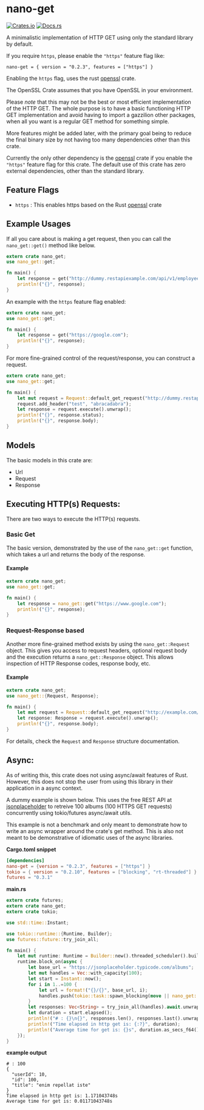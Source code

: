 # nano-get
[![Crates.io](https://img.shields.io/crates/v/nano-get.svg)](https://crates.io/crates/nano-get)
[![Docs.rs](https://docs.rs/nano-get/badge.svg)](https://docs.rs/nano-get)

A minimalistic implementation of HTTP GET using only the standard library by default.

If you require `https`, please enable the `"https"` feature flag like:
```
nano-get = { version = "0.2.3", features = ["https"] }
```

Enabling the `https` flag, uses the rust [openssl](https://crates.io/crates/openssl) crate.
 
The OpenSSL Crate assumes that you have OpenSSL in your environment.

Please _note_ that this may not be the best or most efficient implementation of the HTTP GET. 
The whole purpose is to have a basic functioning HTTP GET implementation and avoid having to 
import a gazzilion other packages, when all you want is a regular GET method for something simple.

More features might be added later, with the primary goal being to reduce the final binary size 
by not having too many dependencies other than this crate.

Currently the only other dependency is the [openssl](https://crates.io/crates/openssl) crate if you
enable the `"https"` feature flag for this crate. The default use of this crate has zero external dependencies,
other than the standard library.

## Feature Flags
* `https` : This enables https based on the Rust [openssl](https://crates.io/crates/openssl) crate

## Example Usages

If all you care about is making a get request, then you can call the `nano_get::get()` method like below.
```rust
extern crate nano_get;
use nano_get::get;

fn main() {
    let response = get("http://dummy.restapiexample.com/api/v1/employees");
    println!("{}", response);
}
```
An example with the `https` feature flag enabled:
```rust
extern crate nano_get;
use nano_get::get;

fn main() {
    let response = get("https://google.com");
    println!("{}", response);
}
```

For more fine-grained control of the request/response, you can construct a request.

```rust
extern crate nano_get;
use nano_get::get;

fn main() {
    let mut request = Request::default_get_request("http://dummy.restapiexample.com/api/v1/employees").unwrap();
    request.add_header("test", "abracadabra");
    let response = request.execute().unwrap();
    println!("{}", response.status);
    println!("{}", response.body);
}
```

## Models
The basic models in this crate are:
* Url
* Request
* Response

## Executing HTTP(s) Requests:

There are two ways to execute the HTTP(s) requests.

### Basic Get
The basic version, demonstrated by the use of the `nano_get::get` function, which takes a url
and returns the body of the response.

#### Example
```rust
extern crate nano_get;
use nano_get::get;

fn main() {
    let response = nano_get::get("https://www.google.com");
    println!("{}", response);
}
```

### Request-Response based
Another more fine-grained method exists by using the `nano_get::Request` object.
This gives you access to request headers, optional request body and the execution returns a
`nano_get::Response` object. This allows inspection of HTTP Response codes, response body, etc.

#### Example
```rust
extern crate nano_get;
use nano_get::{Request, Response};

fn main() {
    let mut request = Request::default_get_request("http://example.com/").unwrap();
    let response: Response = request.execute().unwrap();
    println!("{}", response.body);
}
```
For details, check the `Request` and `Response` structure documentation.

## Async:
As of writing this, this crate does not using async/await features of Rust.
However, this does not stop the user from using this library in their application in a async context.

A dummy example is shown below. This uses the free REST API at [jsonplaceholder](https://jsonplaceholder.typicode.com) to retreive 100 albums (100 HTTPS GET requests) concurrently using tokio/futures async/await utils.

This example is not a benchmark and only meant to demonstrate how to write an async wrapper around the crate's get method.
This is also not meant to be demonstrative of idiomatic uses of the async libraries.

**Cargo.toml snippet**
```toml
[dependencies]
nano-get = {version = "0.2.3", features = ["https"] }
tokio = { version = "0.2.10", features = ["blocking", "rt-threaded"] }
futures = "0.3.1"
```

**main.rs**
```rust
extern crate futures;
extern crate nano_get;
extern crate tokio;

use std::time::Instant;

use tokio::runtime::{Runtime, Builder};
use futures::future::try_join_all;

fn main() {
    let mut runtime: Runtime = Builder::new().threaded_scheduler().build().unwrap();
    runtime.block_on(async {
        let base_url = "https://jsonplaceholder.typicode.com/albums";
        let mut handles = Vec::with_capacity(100);
        let start = Instant::now();
        for i in 1..=100 {
            let url = format!("{}/{}", base_url, i);
            handles.push(tokio::task::spawn_blocking(move || nano_get::get(url)));
        }
        let responses: Vec<String> = try_join_all(handles).await.unwrap();
        let duration = start.elapsed();
        println!("# : {}\n{}", responses.len(), responses.last().unwrap());
        println!("Time elapsed in http get is: {:?}", duration);
        println!("Average time for get is: {}s", duration.as_secs_f64() / (responses.len() as f64));
    });
}
```

**example output**
```text
# : 100
{
  "userId": 10,
  "id": 100,
  "title": "enim repellat iste"
}
Time elapsed in http get is: 1.171043748s
Average time for get is: 0.01171043748s
```
